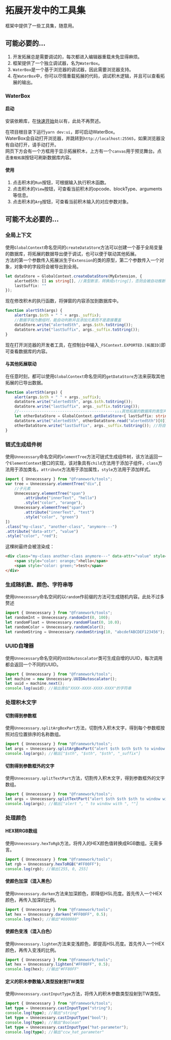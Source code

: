 # 拓展开发中的工具集

框架中提供了一些工具集，随意用。

## 可能必要的...

1. 开发拓展总是需要调试的，每次都进入编辑器重载未免显得麻烦。
2. 框架提供了一个独立调试器，名为`WaterBox`。
3. `WaterBox`是一个基于浏览器的调试器，因此需要浏览器支持。
4. 在`WaterBox`中，你可以尽情重载拓展的代码，调试积木逻辑，并且可以查看拓展的输出。

### WaterBox

#### 启动

安装依赖库，在[快速开始](..)处以有，此处不再赘述。

在项目根目录下运行`yarn dev:ui`，即可启动WaterBox。  
WaterBox会自动打开浏览器，并跳转到`http://localhost:25565`，如果浏览器没有自动打开，请手动打开。  
网页下方会有一个方框用于显示拓展积木，上方有一个`canvas`用于预览舞台。点击`重载拓展`按钮可刷新数据库内容。

#### 使用

1. 点击积木的`Run`按钮，可根据输入执行积木函数。
2. 点击积木的`View`按钮，可查看当前积木的opcode、blockType、arguments等信息。
3. 点击积木的`Arg`按钮，可查看当前积木输入的对应参数对象。

## 可能不太必要的...

### 全局上下文

使用`GlobalContext`命名空间的`createDataStore`方法可以创建一个基于全局变量的数据库，将拓展的数据导出便于调试，也可以便于联动其他拓展。  
方法的第一个参数传入拓展派生于`Extension`的类的原型，第二个参数传入一个对象，对象中的字段将会被导出到全局。
```ts
let dataStore = GlobalContext.createDataStore(MyExtension, {
    alertedSth: [] as string[], //类型断言，转换成string[]，否则会被自动推断为never[]
    lastSuffix: ""
});
```
现在修改积木的执行函数，将弹窗的内容添加到数据库中。
```ts
function alertSth(args) {
    alert(args.$sth + " " + args._suffix);
    //数据字段为数组时，能自动判断并且添加元素而不是直接覆盖
    dataStore.write("alertedSth", args.$sth.toString());
    dataStore.write("lastSuffix", args._suffix.toString());
}
```
现在打开浏览器的开发者工具，在控制台中输入`_FSContext.EXPORTED.[拓展ID]`即可查看数据库的内容。

#### 与其他拓展联动

在任意时刻，都可以使用`GlobalContext`命名空间的`getDataStore`方法来获取其他拓展的已导出数据。
```ts
function alertSth(args) {
    alert(args.$sth + " " + args._suffix);
    dataStore.write("alertedSth", args.$sth.toString());
    dataStore.write("lastSuffix", args._suffix.toString());
    //------------------------------------------↓↓↓其他拓展的数据库的类型声明↓↓↓
    let otherDataStore = GlobalContext.getDataStore<{ lastSuffix: string }>("其他拓展ID");
    dataStore.write("alertedSth", otherDataStore.read("alertedSth")[0]); //将其他拓展的数据写入自己的数据库
    otherDataStore.write("lastSuffix", args._suffix.toString()); //将自己的数据写入其他拓展的数据库
}
```

### 链式生成组件树

使用`Unnecessary`命名空间的`elementTree`方法可链式生成组件树，该方法返回一个`ElementContext`接口的实现，该对象具有`child`方法用于添加子组件，`class`方法用于添加类名，`attribute`方法用于添加属性，`style`方法用于添加样式。
```ts
import { Unnecessary } from "@framework/tools";
var tree = Unnecessary.elementTree("div",[
    //子元素
    Unnecessary.elementTree("span")
        .attribute("innerText", "hello")
        .style("color", "orange"),
    Unnecessary.elementTree("span")
        .attribute("innerText", "test")
        .style("color", "green")
])
.class("my-class", "another-class", "anymore---")
.attribute("data-attr", "value")
.style("color", "red");
```
这棵树最终会被渲染成：
```html
<div class="my-class another-class anymore---" data-attr="value" style="color: red;">
    <span style="color: orange;">hello</span>
    <span style="color: green;">test</span>
</div>
```

### 生成随机数、颜色、字符串等

使用`Unnecessary`命名空间的以`random`作前缀的方法可生成随机内容。此处不过多赘述
```ts
import { Unnecessary } from "@framework/tools";
let randomInt = Unnecessary.randomInt(0, 100);
let randomFloat = Unnecessary.randomFloat(0, 10.0);
let randomColor = Unnecessary.randomColor();
let randomString = Unnecessary.randomString(10, "abcdefABCDEF123456");
```

### UUID自增器

使用`Unnecessary`命名空间的`UUIDAutoscalator`类可生成自增的UUID，每次调用都会返回一个不同的UUID。
```ts
import { Unnecessary } from "@framework/tools";
let machine = new Unnecessary.UUIDAutoscalator();
let uuid = machine.next();
console.log(uuid); //输出类似"XXXX-XXXX-XXXX-XXXX"的字符串
```

### 处理积木文字

#### 切割得到参数框

使用`Unnecessary.splitArgBoxPart`方法，切割传入积木文字，得到每个参数框按照对应位置排序的名称数组。
```ts
import { Unnecessary } from "@framework/tools";
let args = Unnecessary.splitArgBoxPart("alert $sth $sth $sth to window with _suffix", ["$sth", "_suffix"]);
console.log(args); //输出["$sth", "$sth", "$sth", "_suffix"]
```

#### 切割得到参数框外的文字

使用`Unnecessary.splitTextPart`方法，切割传入积木文字，得到参数框外的文字数组。
```ts
import { Unnecessary } from "@framework/tools";
let args = Unnecessary.splitTextPart("alert $sth $sth $sth to window with _suffix", ["$sth", "_suffix"]);
console.log(args); //输出["alert ", " to window with ", ""]
```

### 处理颜色

#### HEX转RGB数组

使用`Unnecessary.hexToRgb`方法，将传入的HEX颜色值转换成RGB数组。无需多言。
```ts
import { Unnecessary } from "@framework/tools";
let rgb = Unnecessary.hexToRGB("#FF00FF");
console.log(rgb); //输出[255, 0, 255]
```

#### 使颜色加深（混入黑色）

使用`Unnecessary.darken`方法来加深颜色，即降低HSL亮度。首先传入一个HEX颜色，再传入加深的比例。
```ts
import { Unnecessary } from "@framework/tools";
let hex = Unnecessary.darken("#FF00FF", 0.5);
console.log(hex); //输出"#800080"
```

#### 使颜色变浅（混入白色）

使用`Unnecessary.lighten`方法来变浅颜色，即提高HSL亮度。首先传入一个HEX颜色，再传入变浅的比例。
```ts
import { Unnecessary } from "@framework/tools";
let hex = Unnecessary.lighten("#FF00FF", 0.5);
console.log(hex); //输出"#FF80FF"
```

#### 定义的积木参数输入类型投射到TW类型

使用`Unnecessary.castInputType`方法，将传入的积木参数类型投射到TW类型。
```ts
import { Unnecessary } from "@framework/tools";
let type = Unnecessary.castInputType("string");
console.log(type); //输出"string"
let type = Unnecessary.castInputType("bool");
console.log(type); //输出"Boolean"
let type = Unnecessary.castInputType("hat-parameter");
console.log(type); //输出"ccw_hat_parameter"
```